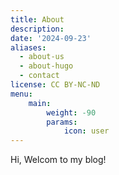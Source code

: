 ```yaml
---
title: About
description: 
date: '2024-09-23'
aliases:
  - about-us
  - about-hugo
  - contact
license: CC BY-NC-ND
menu:
    main: 
        weight: -90
        params:
            icon: user
---
```

Hi, Welcom to my blog! 
